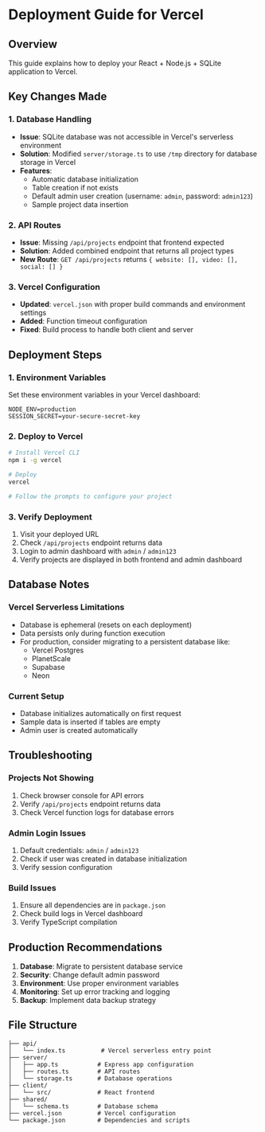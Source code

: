 # Deployment Guide for Vercel

## Overview
This guide explains how to deploy your React + Node.js + SQLite application to Vercel.

## Key Changes Made

### 1. Database Handling
- **Issue**: SQLite database was not accessible in Vercel's serverless environment
- **Solution**: Modified `server/storage.ts` to use `/tmp` directory for database storage in Vercel
- **Features**: 
  - Automatic database initialization
  - Table creation if not exists
  - Default admin user creation (username: `admin`, password: `admin123`)
  - Sample project data insertion

### 2. API Routes
- **Issue**: Missing `/api/projects` endpoint that frontend expected
- **Solution**: Added combined endpoint that returns all project types
- **New Route**: `GET /api/projects` returns `{ website: [], video: [], social: [] }`

### 3. Vercel Configuration
- **Updated**: `vercel.json` with proper build commands and environment settings
- **Added**: Function timeout configuration
- **Fixed**: Build process to handle both client and server

## Deployment Steps

### 1. Environment Variables
Set these environment variables in your Vercel dashboard:
```
NODE_ENV=production
SESSION_SECRET=your-secure-secret-key
```

### 2. Deploy to Vercel
```bash
# Install Vercel CLI
npm i -g vercel

# Deploy
vercel

# Follow the prompts to configure your project
```

### 3. Verify Deployment
1. Visit your deployed URL
2. Check `/api/projects` endpoint returns data
3. Login to admin dashboard with `admin` / `admin123`
4. Verify projects are displayed in both frontend and admin dashboard

## Database Notes

### Vercel Serverless Limitations
- Database is ephemeral (resets on each deployment)
- Data persists only during function execution
- For production, consider migrating to a persistent database like:
  - Vercel Postgres
  - PlanetScale
  - Supabase
  - Neon

### Current Setup
- Database initializes automatically on first request
- Sample data is inserted if tables are empty
- Admin user is created automatically

## Troubleshooting

### Projects Not Showing
1. Check browser console for API errors
2. Verify `/api/projects` endpoint returns data
3. Check Vercel function logs for database errors

### Admin Login Issues
1. Default credentials: `admin` / `admin123`
2. Check if user was created in database initialization
3. Verify session configuration

### Build Issues
1. Ensure all dependencies are in `package.json`
2. Check build logs in Vercel dashboard
3. Verify TypeScript compilation

## Production Recommendations

1. **Database**: Migrate to persistent database service
2. **Security**: Change default admin password
3. **Environment**: Use proper environment variables
4. **Monitoring**: Set up error tracking and logging
5. **Backup**: Implement data backup strategy

## File Structure
```
├── api/
│   └── index.ts          # Vercel serverless entry point
├── server/
│   ├── app.ts           # Express app configuration
│   ├── routes.ts        # API routes
│   └── storage.ts       # Database operations
├── client/
│   └── src/             # React frontend
├── shared/
│   └── schema.ts        # Database schema
├── vercel.json          # Vercel configuration
└── package.json         # Dependencies and scripts
```
